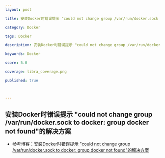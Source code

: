 ```yaml
---
layout: post

title: 安装Docker时错误提示 "could not change group /var/run/docker.sock to docker: group docker not found"的解决方案

category: Docker

tags: Docker

description: 安装Docker时错误提示 "could not change group /var/run/docker.sock to docker: group docker not found"的解决方案

keywords: Docker

score: 5.0

coverage: libra_coverage.png

published: true



---
```


##  安装Docker时错误提示 "could not change group /var/run/docker.sock to docker: group docker not found"的解决方案

- 参考博客：[安装Docker时错误提示 "could not change group /var/run/docker.sock to docker: group docker not found"的解决方案](https://www.cnblogs.com/xuliuzai/p/10471911.html)

